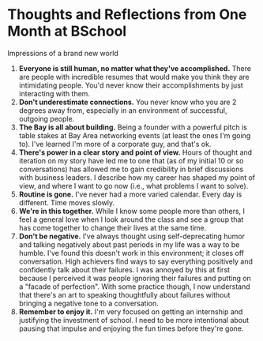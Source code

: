 # Thoughts and Reflections from One Month at BSchool


Impressions of a brand new world

<!--more-->

1. **Everyone is still human, no matter what they've accomplished.** There are people with incredible resumes that would make you think they are intimidating people. You'd never know their accomplishments by just interacting with them.
2. **Don't underestimate connections.** You never know who you are 2 degrees away from, especially in an environment of successful, outgoing people.
3. **The Bay is all about building.** Being a founder with a powerful pitch is table stakes at Bay Area networking events (at least the ones I'm going to). I've learned I'm more of a corporate guy, and that's ok.
4. **There's power in a clear story and point of view.** Hours of thought and iteration on my story have led me to one that (as of my initial 10 or so conversations) has allowed me to gain credibility in brief discussions with business leaders. I describe how my career has shaped my point of view, and where I want to go now (i.e., what problems I want to solve).
5. **Routine is gone.** I've never had a more varied calendar. Every day is different. Time moves slowly.
6. **We're in this together.** While I know some people more than others, I feel a general love when I look around the class and see a group that has come together to change their lives at the same time.
7. **Don't be negative.** I've always thought using self-deprecating humor and talking negatively about past periods in my life was a way to be humble. I've found this doesn't work in this environment; it closes off conversation. High achievers find ways to say everything positively and confidently talk about their failures. I was annoyed by this at first because I perceived it was people ignoring their failures and putting on a "facade of perfection". With some practice though, I now understand that there's an art to speaking thoughtfully about failures without bringing a negative tone to a conversation.
8. **Remember to enjoy it.** I'm very focused on getting an internship and justifying the investment of school. I need to be more intentional about pausing that impulse and enjoying the fun times before they're gone.


